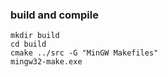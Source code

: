 ### build and compile

```
mkdir build
cd build
cmake ../src -G "MinGW Makefiles"
mingw32-make.exe
```
